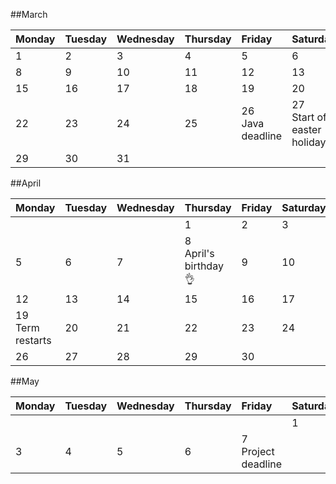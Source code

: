 ##March

|Monday|Tuesday|Wednesday|Thursday|Friday|Saturday|Sunday|
|:-----|:-----|:-----|:-----|:-----|:-----|:-----|
|1   |2   |3    |4    |5    |6    |7    |
|8   |9   |10   |11   |12   |13   |14   |
|15   |16   |17   |18   |19   |20   |21   |
|22   |23   |24   |25   |26 <br/>Java deadline  |27 <br/>Start of easter holiday   |28   |
|29   |30   |31   |   |   |   |   |

##April

|Monday|Tuesday|Wednesday|Thursday|Friday|Saturday|Sunday|
|:-----|:-----|:-----|:-----|:-----|:-----|:-----|
|   |   |    |1    |2    |3    |4    |
|5   |6   |7   |8 <br/> April's birthday :ok_hand: |9   |10   |11   |
|12   |13   |14   |15   |16   |17   |18   |
|19 <br/> Term restarts  |20   |21   |22   |23  |24   |25   |
|26   |27   |28   |29   |30   |   |   |

##May

|Monday|Tuesday|Wednesday|Thursday|Friday|Saturday|Sunday|
|:-----|:-----|:-----|:-----|:-----|:-----|:-----|
|   |   |    |    |    |1    |2    |
|3   |4   |5   |6   |7 <br/> Project deadline
